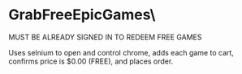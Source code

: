 # GrabFreeEpicGames\

MUST BE ALREADY SIGNED IN TO REDEEM FREE GAMES

Uses selnium to open and control chrome, adds each game to cart, confirms price is $0.00 (FREE), and places order.
